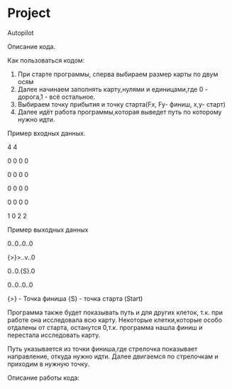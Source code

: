 # Project
Autopilot

Описание кода.

Как пользоваться кодом:
1) При старте программы, сперва выбираем размер карты по двум осям
2) Далее начинаем заполнять карту,нулями и единицами,где 0 - дорога,1 - всё остальное.
3) Выбираем точку прибытия и точку старта(Fx, Fy- финиш, x,y- старт)
4) Далее идёт работа программы,которая выведет путь по которому нужно идти.

Пример входных данных.

4 4

0 0 0 0

0 0 0 0

0 0 0 0

0 0 0 0

1 0  2 2

Пример выходных данных

 0..0..0..0
 
{>}>..v..0

 0..0.{S}.0
 
 0..0..0..0

{>} - Точка финиша
{S} - точка старта (Start)

Программа также будет показывать путь и для других клеток, т.к. при работе она исследовала всю карту. 
Некоторые клетки,которые особо отдалены от старта, останутся 0,т.к. программа нашла финиш и 
перестала исследовать карту. 

Путь указывается из точки финиша,где стрелочка показывает направление, откуда 
нужно идти. Далее двигаемся по стрелочкам и приходим в нужную точку.

Описание работы кода:


